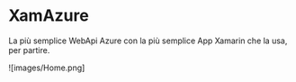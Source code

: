 # XamAzure
La più semplice WebApi Azure con la più semplice App Xamarin che la usa, per partire.

![images/Home.png]